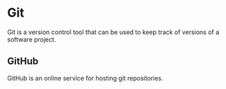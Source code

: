 # Git































Git is a version control tool that can be used to keep track of versions of a software project.































## GitHub































GitHub is an online service for hosting git repositories.















  















            







            



            

            